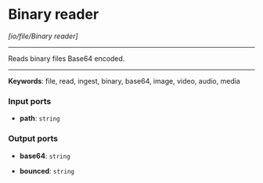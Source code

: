 # Binary reader

_[io/file/Binary reader]_

---

Reads binary files Base64 encoded.<br>

---

__Keywords__: file, read, ingest, binary, base64, image, video, audio, media

### Input ports

* __path__: ` string `

### Output ports

* __base64__: ` string `


* __bounced__: ` string `

